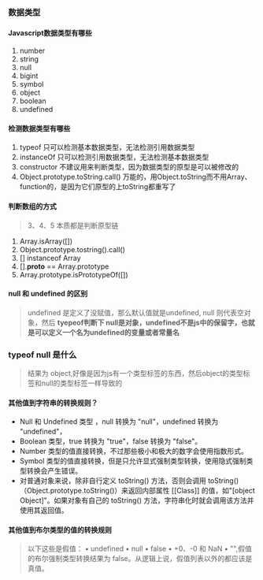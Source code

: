 ### 数据类型

#### Javascript数据类型有哪些

1. number
2. string
3. null
4. bigint
5. symbol
6. object
7. boolean
8. undefined


#### 检测数据类型有哪些

1. typeof 只可以检测基本数据类型，无法检测引用数据类型
2. instanceOf 只可以检测引用数据类型，无法检测基本数据类型
3. constructor 不建议用来判断类型，因为数据类型的原型是可以被修改的
4. Object.prototype.toString.call() 万能的，用Object.toString而不用Array、function的，是因为它们原型的上toString都重写了

#### 判断数组的方式

> 3、4、5 本质都是判断原型链

1. Array.isArray([])
2. Object.prototype.tostring().call()
3. [] instanceof Array
4. [].__proto__ == Array.prototype
5. Array.prototype.isPrototypeOf([])

#### null 和 undefined 的区别

> undefined 是定义了没赋值，那么默认值就是undefined, null 则代表空对象，然后 **tyepeof判断下 null是对象，undefined不是js中的保留字，也就是可以定义一个名为undefined的变量或者常量名**

### typeof null 是什么

> 结果为 object,好像是因为js有一个类型标签的东西，然后object的类型标签和null的类型标签一样导致的


#### 其他值到字符串的转换规则？

* Null 和 Undefined 类型 ，null 转换为 "null"，undefined 转换为 "undefined"，
* Boolean 类型，true 转换为 "true"，false 转换为 "false"。
* Number 类型的值直接转换，不过那些极小和极大的数字会使用指数形式。
* Symbol 类型的值直接转换，但是只允许显式强制类型转换，使用隐式强制类型转换会产生错误。
* 对普通对象来说，除非自行定义 toString() 方法，否则会调用 toString()（Object.prototype.toString()）来返回内部属性 [[Class]] 的值，如"[object Object]"。如果对象有自己的 toString() 方法，字符串化时就会调用该方法并使用其返回值。

#### 其他值到布尔类型的值的转换规则
> 以下这些是假值： • undefined • null • false • +0、-0 和 NaN • "",假值的布尔强制类型转换结果为 false。从逻辑上说，假值列表以外的都应该是真值。